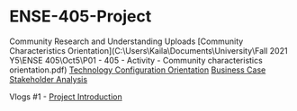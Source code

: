 # ENSE-405-Project

Community Research and Understanding Uploads
[Community Characteristics Orientation](C:\Users\Kaila\Documents\University\Fall 2021 Y5\ENSE 405\Oct5\P01 - 405 - Activity - Community characteristics  orientation.pdf)
[Technology Configuration Orientation]()
[Business Case]()
[Stakeholder Analysis]()

Vlogs
#1 - [Project Introduction](https://youtu.be/guHlk-S1XM8)

